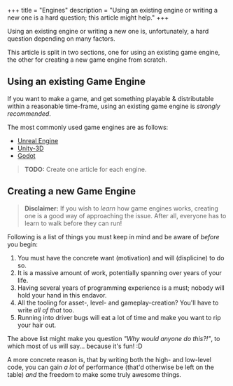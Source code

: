 +++
title = "Engines"
description = "Using an existing engine or writing a new one is a hard question; this article might help."
+++

Using an existing engine or writing a new one is, unfortunately, a hard question depending on many factors.

This article is split in two sections, one for using an existing game engine, the other for creating a new game engine from scratch.

## Using an existing Game Engine

If you want to make a game, and get something playable & distributable within a reasonable time-frame, using an existing game engine is *strongly recommended*.

The most commonly used game engines are as follows:

- [Unreal Engine](https://www.unrealengine.com/)
- [Unity-3D](https://unity.com/)
- [Godot](https://godotengine.org/)

> **TODO:**  Create one article for each engine.

## Creating a new Game Engine

> **Disclaimer:**
> If you wish to *learn* how game engines works, creating one is a good way of approaching the issue.
> After all, everyone has to learn to walk before they can run!

Following is a list of things you must keep in mind and be aware of *before* you begin:

1. You must have the concrete want (motivation) and will (displicine) to do so.
2. It is a massive amount of work, potentially spanning over years of your life.
3. Having several years of programming experience is a must; nobody will hold your hand in this endavor.
4. All the tooling for asset-, level- and gameplay-creation? You'll have to write *all of that* too.
5. Running into driver bugs will eat a lot of time and make you want to rip your hair out.

The above list might make you question *"Why would anyone do this?!"*, to which most of us will say... because it's fun! :D

A more concrete reason is, that by writing both the high- and low-level code, you can gain *a lot* of performance (that'd otherwise be left on the table) *and* the freedom to make some truly awesome things.
